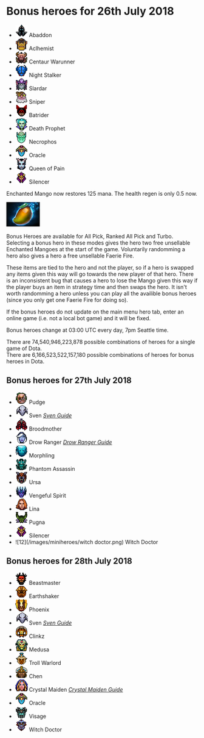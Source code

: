 # Bonus heroes for 26th July 2018

[//]: # (List bonus heroes here, use /images/miniheroes/heroname for picture)

- ![1](/images/miniheroes/abaddon.png) Abaddon
- ![3](/images/miniheroes/alchemist.png) Aclhemist
- ![1](/images/miniheroes/centaur.png) Centaur Warunner
- ![4](/images/miniheroes/night_stalker.png) Night Stalker
- ![5](/images/miniheroes/slardar.png) Slardar
- ![6](/images/miniheroes/sniper.png) Sniper
- ![8](/images/miniheroes/batrider.png) Batrider
- ![9](/images/miniheroes/death_prophet.png) Death Prophet
- ![7](/images/miniheroes/necrolyte.png) Necrophos
- ![10](/images/miniheroes/oracle.png) Oracle
- ![11](/images/miniheroes/queenofpain.png) Queen of Pain
- ![12](/images/miniheroes/silencer.png) Silencer

Enchanted Mango now restores 125 mana. The health regen is only 0.5 now.

![Enchanted Mango image](/images/miniheroes/enchanted_mango.png)

Bonus Heroes are available for All Pick, Ranked All Pick and Turbo. Selecting a bonus hero in these modes gives the hero two free unsellable Enchanted Mangoes at the start of the game. Voluntarily randomming a hero also gives a hero a free unsellable Faerie Fire.

These items are tied to the hero and not the player, so if a hero is swapped any items given this way will go towards the new player of that hero. There is an inconsistent bug that causes a hero to lose the Mango given this way if the player buys an item in strategy time and then swaps the hero. It isn't worth randomming a hero unless you can play all the availible bonus heroes (since you only get one Faerie Fire for doing so).

If the bonus heroes do not update on the main menu hero tab, enter an online game (i.e. not a local bot game) and it will be fixed.

Bonus heroes change at 03:00 UTC every day, 7pm Seattle time.

There are 74,540,946,223,878 possible combinations of heroes for a single game of Dota.  
There are 6,166,523,522,157,180 possible combinations of heroes for bonus heroes in Dota.

## Bonus heroes for 27th July 2018

- ![1](/images/miniheroes/pudge.png) Pudge
- ![2](/images/miniheroes/sven.png) Sven [*Sven Guide*](https://steamcommunity.com/sharedfiles/filedetails/?id=1430456733)
- ![3](/images/miniheroes/broodmother.png) Broodmother
- ![4](/images/miniheroes/drow_ranger.png) Drow Ranger [*Drow Ranger Guide*](https://steamcommunity.com/sharedfiles/filedetails/?id=1437157730)
- ![5](/images/miniheroes/morphling.png) Morphling
- ![6](/images/miniheroes/phantom_assassin.png) Phantom Assassin
- ![7](/images/miniheroes/ursa.png) Ursa
- ![8](/images/miniheroes/vengefulspirit.png) Vengeful Spirit
- ![9](/images/miniheroes/lina.png) Lina
- ![10](/images/miniheroes/pugna.png) Pugna
- ![11](/images/miniheroes/silencer.png) Silencer
- ![12](/images/miniheroes/witch doctor.png) Witch Doctor

## Bonus heroes for 28th July 2018

- ![1](/images/miniheroes/beastmaster.png) Beastmaster
- ![3](/images/miniheroes/earthshaker.png) Earthshaker
- ![1](/images/miniheroes/phoenix.png) Phoenix
- ![4](/images/miniheroes/sven.png) Sven [*Sven Guide*](https://steamcommunity.com/sharedfiles/filedetails/?id=1430456733)
- ![5](/images/miniheroes/clinkz.png) Clinkz
- ![6](/images/miniheroes/medusa.png) Medusa
- ![8](/images/miniheroes/troll_warlord.png) Troll Warlord
- ![9](/images/miniheroes/chen.png) Chen
- ![7](/images/miniheroes/crystal_maiden.png) Crystal Maiden [*Crystal Maiden Guide*](https://steamcommunity.com/sharedfiles/filedetails/?id=1442576452)
- ![10](/images/miniheroes/oracle.png) Oracle
- ![11](/images/miniheroes/visage.png) Visage
- ![12](/images/miniheroes/witch_doctor.png) Witch Doctor
